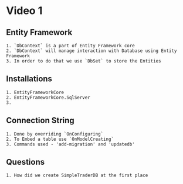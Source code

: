 # Video 1

## Entity Framework
	1. `DbContext` is a part of Entity Framework core
	2. `DbContext` will manage interaction with Database using Entity Framework
	3. In order to do that we use `DbSet` to store the Entities

## Installations
	1. EntityFrameworkCore
	2. EntityFrameworkCore.SqlServer
	3. 
	
## Connection String
	1. Done by overriding `OnConfiguring`
	2. To Embed a table use `OnModelCreating`
	3. Commands used - 'add-migration' and 'updatedb'

## Questions
	1. How did we create SimpleTraderDB at the first place
	
	
